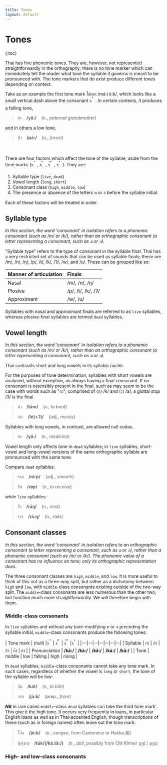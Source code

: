 ```yaml
---
title: Tones
layout: default
---
```



<link rel="preconnect" href="https://fonts.googleapis.com">
<link rel="preconnect" href="https://fonts.gstatic.com" crossorigin>
<link href="https://fonts.googleapis.com/css2?family=Sarabun:ital,wght@0,100;0,200;0,300;0,400;0,500;0,600;0,700;0,800;1,100;1,200;1,300;1,400;1,500;1,600;1,700;1,800&display=swap" rel="stylesheet">



# Tones

{:toc}

Thai has five phonemic tones. They are, however, not represented straightforwardly in the orthography; there is no tone marker which can immediately tell the reader what tone the syllable it governs is meant to be pronounced with. The tone markers that do exist produce different tones depending on context. 

Take as an example the first tone mark <span style='font-family: Sarabun; font-weight: 300'>ไม้เอก</span> /má:i è:k/, which looks like a small vertical dash above the consonant <span style="color: #27262b; font-family: Sarabun">x</span><span style="font-size:24px; vertical-align: sub; font-family: Sarabun"> ่ </span>. In certain contexts, it produces a falling tone,

> <span style='font-family: Sarabun; font-weight: 300'>ย่า</span>&nbsp;&nbsp;&nbsp;&nbsp;**/yâ:/**&nbsp;&nbsp;&nbsp;&nbsp;(n., *paternal grandmother*) 

and in others a low tone,

> <span style='font-family: Sarabun; font-weight: 300'>ป่า</span>&nbsp;&nbsp;&nbsp;&nbsp;**/pà:/**&nbsp;&nbsp;&nbsp;&nbsp;(n., *forest*)

<br>
<br>
There are four factors which affect the tone of the syllable, aside from the tone marks (<span style="color: #27262b; font-family: Sarabun">x</span><span style="font-size:24px; vertical-align: sub; font-family: Sarabun"> ่ </span>, <span style="color: #27262b; font-family: Sarabun">x</span><span style="font-size:24px; vertical-align: sub; font-family: Sarabun"> ้ </span>, <span style="color: #27262b; font-family: Sarabun">x</span><span style="font-size:24px; vertical-align: sub; font-family: Sarabun"> ๊ </span>, <span style="color: #27262b; font-family: Sarabun">x</span><span style="font-size:24px; vertical-align: sub; font-family: Sarabun"> ๋ </span>). They are:


1. Syllable type (`live`, `dead`)
2. Vowel length (`long`, `short`)
3. Consonant class (`high`, `middle`, `low`)
4. The presence or absence of the letters ห or อ before the syllable initial.


Each of these factors will be treated in order.

## Syllable type

*In this section, the word 'consonant' in isolation refers to a phonemic consonant (such as /m/ or /k/), rather than an orthographic consonant (a letter representing a consonant, such as <span style='font-family: Sarabun; font-weight: 300'>ม</span> or <span style='font-family: Sarabun; font-weight: 300'>ก</span>).*

"Syllable type" refers to the type of consonant in the syllable final. Thai has a very restricted set of sounds that can be used as syllable finals; these are /m/, /n/, /ŋ/, /p/, /t/, /k/, /ʔ/, /w/, and /u/. These can be grouped like so:

|Manner of articulation| Finals |
|:--|:--|
| Nasal | /m/, /n/, /ŋ/ |
| Plosive | /p/, /t/, /k/, /ʔ/ |
| Approximant | /w/, /u/ |

Syllables with nasal and approximant finals are referred to as `live` syllables, whereas plosive-final syllables are termed `dead` syllables.

## Vowel length

*In this section, the word 'consonant' in isolation refers to a phonemic consonant (such as /m/ or /k/), rather than an orthographic consonant (a letter representing a consonant, such as <span style='font-family: Sarabun; font-weight: 300'>ม</span> or <span style='font-family: Sarabun; font-weight: 300'>ก</span>).*

Thai contrasts short and long vowels in its syllabic nuclei. 

For the purposes of tone determination, syllables with short vowels are analysed, without exception, as always having a final consonant. If no consonant is ostensibly present in the final, such as may seem to be the case with words such as "<span style='font-family: Sarabun; font-weight: 300'>กะ</span>", comprised of ⟨<span style='font-family: Sarabun; font-weight: 300'>ก</span>⟩ /k/ and ⟨<span style='font-family: Sarabun; font-weight: 300'>ะ</span>⟩ /a/, a glottal stop /ʔ/ is the final.

> <span style='font-family: Sarabun; font-weight: 300'>ตำ</span>&nbsp;&nbsp;&nbsp;&nbsp;**/tām/**&nbsp;&nbsp;&nbsp;&nbsp;(v., *to beat*)
>
> <span style='font-family: Sarabun; font-weight: 300'>เละ</span>&nbsp;&nbsp;&nbsp;&nbsp;**/lé(+ʔ)/**&nbsp;&nbsp;&nbsp;&nbsp;(adj., *messy*)

Syllables with long vowels, in contrast, are allowed null codas.

> <span style='font-family: Sarabun; font-weight: 300'>ยา</span>&nbsp;&nbsp;&nbsp;&nbsp;**/yā:/**&nbsp;&nbsp;&nbsp;&nbsp;(n., *medicine*)

Vowel length only affects tone in `dead` syllables; in `live` syllables,  short-vowel and long-vowel versions of the same orthographic syllable are pronounced with the same tone.

Compare `dead` syllables:
> <span style='font-family: Sarabun; font-weight: 300'>ราบ</span>&nbsp;&nbsp;&nbsp;&nbsp;**/râ:p/**&nbsp;&nbsp;&nbsp;&nbsp;(adj., *smooth*)
>
> <span style='font-family: Sarabun; font-weight: 300'>รับ</span>&nbsp;&nbsp;&nbsp;&nbsp;**/ráp/**&nbsp;&nbsp;&nbsp;&nbsp;(v., *to receive*)

while `live` syllables:
> <span style='font-family: Sarabun; font-weight: 300'>รัง</span>&nbsp;&nbsp;&nbsp;&nbsp;**/rāŋ/**&nbsp;&nbsp;&nbsp;&nbsp;(n., *nest*)
>
> <span style='font-family: Sarabun; font-weight: 300'>ราง</span>&nbsp;&nbsp;&nbsp;&nbsp;**/rā:ŋ/**&nbsp;&nbsp;&nbsp;&nbsp;(n., *rails*)


## Consonant classes

*In this section, the word 'consonant' in isolation refers to an orthographic consonant (a letter representing a consonant, such as <span style='font-family: Sarabun; font-weight: 300'>ม</span> or <span style='font-family: Sarabun; font-weight: 300'>ก</span>), rather than a phonemic consonant (such as /m/ or /k/). The phonemic value of a consonant has no influence on tone; only its orthographic representation does.*

The three consonant classes are `high`, `middle`, and `low`. It is more useful to think of this not as a three-way split, but rather as a dichotomy between `high` and `low`, with `middle`-class consonants existing outside of the two-way split. The `middle`-class consonants are less numerous than the other two, but function much more straightforwardly. We will therefore begin with them.

### Middle-class consonants  

In `live` syllables and without any tone-modifying <span style='font-family: Sarabun; font-weight: 300'>ห</span> or <span style='font-family: Sarabun; font-weight: 300'>อ</span> preceding the syllable initial, `middle`-class consonants produce the following tones:

| Tone mark | (null) |<span style="color: #27262b; font-family: Sarabun">x</span><span style="font-size:24px; vertical-align: sub; font-family: Sarabun"> ่ </span>| <span style="color: #27262b; font-family: Sarabun">x</span><span style="font-size:24px; vertical-align: sub; font-family: Sarabun"> ้ </span>| <span style="color: #27262b; font-family: Sarabun">x</span><span style="font-size:24px; vertical-align: sub; font-family: Sarabun"> ๊ </span>|<span style="color: #27262b; font-family: Sarabun">x</span><span style="font-size:24px; vertical-align: sub; font-family: Sarabun"> ๋ </span>|
|:--|--|--|--|--|--|--|
| Syllable | <span style='font-family: Sarabun; font-weight: 300'>กา</span> | <span style='font-family: Sarabun; font-weight: 300'>ก่า</span> | <span style='font-family: Sarabun; font-weight: 300'>ก้า</span> | <span style='font-family: Sarabun; font-weight: 300'>ก๊า</span> | <span style='font-family: Sarabun; font-weight: 300'>ก๋า</span> |
| Pronunciation | **/kā:/** | **/kà:/** | **/kâ:/** | **/ká:/** | **/kǎ:/** | 
| Tone | middle | low | falling | high | rising |



In `dead` syllables, `middle`-class consonants cannot take any tone mark.  In such cases, regardless of whether the vowel is `long` or `short`, the tone of the syllable will be low:

> <span style='font-family: Sarabun; font-weight: 300'>กัด</span>&nbsp;&nbsp;&nbsp;&nbsp;**/kàt/**&nbsp;&nbsp;&nbsp;&nbsp;(v., *to bite*)
>
> <span style='font-family: Sarabun; font-weight: 300'>จาก</span>&nbsp;&nbsp;&nbsp;&nbsp;**/jà:k/**&nbsp;&nbsp;&nbsp;&nbsp;(prep., *from*)


***NB*** In rare cases `middle`-class `dead` syllables can take the third tone mark `๊`. This give it the high tone. It occurs very frequently in loans, in particular English loans as well as in Thai-accented English, though transcriptions of these (such as in foreign names) often leave out the tone mark.

> <span style='font-family: Sarabun; font-weight: 300'>โจ๊ก</span>&nbsp;&nbsp;&nbsp;&nbsp;**/jó:k/**&nbsp;&nbsp;&nbsp;&nbsp;(n., *congee*, from Cantonese or Hakka 粥)
> 
> <span style='font-family: Sarabun; font-weight: 300'>ตุ๊ก(ตา)</span>&nbsp;&nbsp;&nbsp;&nbsp;**/túk/(/kà.tā:/)**&nbsp;&nbsp;&nbsp;&nbsp;(n., *doll*, possibly from Old Khmer តុក្តរ៑ / តុក្តរ)


### High- and low-class consonants  
